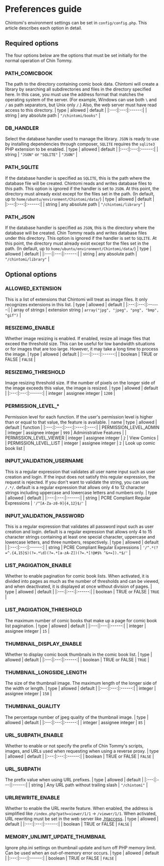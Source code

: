 # Preferences guide
Chintomi's environment settings can be set in `config/config.php`. This article describes each option in detail.

## Required options
The four options below are the options that must be set initially for the normal operation of Chin Tommy.

### PATH_COMICBOOK
The path to the directory containing comic book data.
Chintomi will create a library by searching all subdirectories and files in the directory specified here.
In this case, you must use the address format that matches the operating system of the server. (For example, Windows can use both `\` and `/` as path separators, but Unix only `/`.) Also, the web server must have read access to this directory.
| type | allowed | default |
|:---:|:---:|:------:|
| string | any absolute path | `"/chintomi/books"` |

### DB_HANDLER
Select the database handler used to manage the library. `JSON` is ready to use by installing dependencies through composer, `SQLITE` requires the `sqlite3` PHP extension to be enabled.
| type | allowed | default |
|:---:|:---:|:------:|
| string | `"JSON"` or `"SQLITE"` | `"JSON"` |

### PATH_SQLITE
If the database handler is specified as `SQLITE`, this is the path where the database file will be created.
Chintomi reads and writes database files to this path. This option is ignored if the handler is set to `JSON`.
At this point, the directory must already exist except for the files set in the path. (In default, up to `home/ubuntu/environment/Chintomi/data/`)
| type | allowed | default |
|:---:|:---:|:------:|
| string | any absolute path | `"/chintomi/library"` |

### PATH_JSON
If the database handler is specified as `JSON`, this is the directory where the database will be created.
Chin Tommy reads and writes database files under this directory. This option is ignored if the handler is set to `SQLITE`.
At this point, the directory must already exist except for the files set in the path. (In default, up to `home/ubuntu/environment/Chintomi/data/`)
| type | allowed | default |
|:---:|:---:|:------:|
| string | any absolute path | `"/chintomi/library"` |

## Optional options
### ALLOWED_EXTENSION
This is a list of extensions that Chintomi will treat as image files. It only recognizes extensions in this list.
| type | allowed | default |
|:---:|:---:|:------:|
| array of strings | extension string | `array("jpg", "jpeg", "png", "bmp", "gif")` |

### RESIZEIMG_ENABLE
Whether image resizing is enabled. If enabled, resize all image files that exceed the threshold size.
This can be useful for low bandwidth situations or for images that are too large. However, it may take a long time to process the image.
| type | allowed | default |
|:---:|:---:|:------:|
| boolean | TRUE or FALSE | `FALSE` |

### RESIZEIMG_THRESHOLD
Image resizing threshold size. If the number of pixels on the longer side of the image exceeds this value, the image is resized.
| type | allowed | default |
|:---:|:---:|:------:|
| integer | assignee integer | `1200` |

### PERMISSION_LEVEL_*
Permission level for each function. If the user's permission level is higher than or equal to that value, the feature is available.
| name | type | allowed | default | function |
|:---:|:---:|:---:|:----:|:----:|
| PERMISSION_LEVEL_ADMIN | integer | assignee integer | `999` | Administrative Features |
| PERMISSION_LEVEL_VIEWER | integer | assignee integer | `2` | View Comics |
| PERMISSION_LEVEL_LIST | integer | assignee integer | `2` | Look up comic book list |

### INPUT_VALIDATION_USERNAME
This is a regular expression that validates all user name input such as user creation and login. If the input does not satisfy this regular expression, the request is rejected. If you don't want to validate the string, you can use `/.*/`. default is a regular expression that allows only 4 to 12 character strings including uppercase and lowercase letters and numbers only.
| type | allowed | default |
|:---:|:---:|:------:|
| string | PCRE Compliant Regular Expressions | `'/^[A-Za-z0-9]{4,12}$/'` |

### INPUT_VALIDATION_PASSWORD
This is a regular expression that validates all password input such as user creation and login. default is a regular expression that allows only 4 to 15 character strings containing at least one special character, uppercase and lowercase letters, and three numbers, respectively.
| type | allowed | default |
|:---:|:---:|:------:|
| string | PCRE Compliant Regular Expressions | `'/^.*(?=^.{4,15}$)(?=.*\d)(?=.*[a-zA-Z])(?=.*[!@#$% ^&+=]).*$/'` |

### LIST_PAGIGATION_ENABLE
Whether to enable pagination for comic book lists. When activated, it is divided into pages as much as the number of thresholds and can be viewed, and when deactivated, it is displayed at once without division of pages.
| type | allowed | default |
|:---:|:---:|:------:|
| boolean | TRUE or FALSE | `TRUE` |

### LIST_PAGIGATION_THRESHOLD
The maximum number of comic books that make up a page for comic book list pagination.
| type | allowed | default |
|:---:|:---:|:------:|
| integer | assignee integer | `15` |

### THUMBNAIL_DISPLAY_ENABLE
Whether to display comic book thumbnails in the comic book list.
| type | allowed | default |
|:---:|:---:|:------:|
| boolean | TRUE or FALSE | `TRUE` |

### THUMBNAIL_LONGSIDE_LENGTH
The size of the thumbnail image. The maximum length of the longer side of the width or length.
| type | allowed | default |
|:---:|:---:|:------:|
| integer | assignee integer | `150` |

### THUMBNAIL_QUALITY
The percentage number of jpeg quality of the thumbnail image.
| type | allowed | default |
|:---:|:---:|:------:|
| integer | assignee integer | `85` |

### URL_SUBPATH_ENABLE
Whether to enable or not specify the prefix of Chin Tommy's scripts, images, and URLs used when requesting when using a reverse proxy.
| type | allowed | default |
|:---:|:---:|:------:|
| boolean | TRUE or FALSE | `FALSE` |

### URL_SUBPATH
The prefix value when using URL prefixes.
| type | allowed | default |
|:---:|:---:|:------:|
| string | Any URL path without trailing slash | `"/chintomi"` |

### URLREWRITE_ENABLE
Whether to enable the URL rewrite feature. When enabled, the address is simplified like `/index.php?path=viewer/1/1` → `/viewer/1/1`. When activated, URL rewriting must be set in the web server like [.htaccess](/.htaccess).
| type | allowed | default |
|:---:|:---:|:------:|
| boolean | TRUE or FALSE | `FALSE` |

### MEMORY_UNLIMIT_UPDATE_THUMBNAIL
Ignore php.ini settings on thumbnail update and turn off PHP memory limit. Can be used when an out-of-memory error occurs.
| type | allowed | default |
|:---:|:---:|:------:|
| boolean | TRUE or FALSE | `FALSE` |

